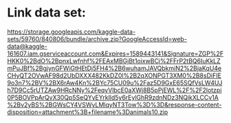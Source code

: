 # Link data set:
https://storage.googleapis.com/kaggle-data-sets/59760/840806/bundle/archive.zip?GoogleAccessId=web-data@kaggle-161607.iam.gserviceaccount.com&Expires=1589443141&Signature=ZGP%2FHKK0%2BdO%2BpnxLwfnhf%2FEAxMBGjBt1oixwBCi%2FFrP2tBQ6IuKkLZmPuJBf%2BgjynGFWiGtHEtDj5FH4%2B6wuhamJAVQbkmiN2%2BjaKqU4eCHyQT2OVwAF98d2UbDXXX482KkDZ0l%2B2qXONPGT3XM0%2B8sDiFIE9o3n7%2BV%2BX6rAw4Kn%2BYc75CU09u%2Faz5D9GxE65SQfVsLW4UJh7D9Cc5rUTZAw9HRcNNy%2FeqyVlbcE0aXWj8B5pPjEWL%2F%2F2lotzpi0P5BOVPpArQvX30Qp5SeQYyEYrklld5y6rEylGhR9zdnNDz3NQikXLCCv1A%2Bv2yBS%2BGWsCY4VSWyLMlqyNT3Tow%3D%3D&response-content-disposition=attachment%3B+filename%3Danimals10.zip
